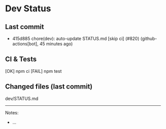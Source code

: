 # Dev Status

## Last commit
- 415d885 chore(dev): auto-update STATUS.md [skip ci] (#820) (github-actions[bot], 45 minutes ago)
## CI & Tests
[OK] npm ci
[FAIL] npm test

## Changed files (last commit)
dev/STATUS.md

---
Notes:
- ...
